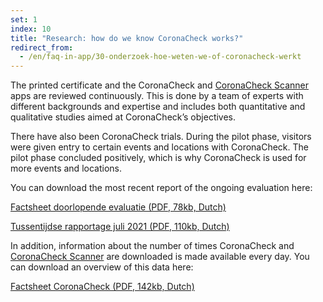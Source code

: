 ```yaml
---
set: 1
index: 10
title: "Research: how do we know CoronaCheck works?"
redirect_from: 
  - /en/faq-in-app/30-onderzoek-hoe-weten-we-of-coronacheck-werkt
---
```

The printed certificate and the CoronaCheck and [CoronaCheck Scanner](/en/scanner) apps are reviewed continuously. This is done by a team of experts with different backgrounds and expertise and includes both quantitative and qualitative studies aimed at CoronaCheck’s objectives.

There have also been CoronaCheck trials. During the pilot phase, visitors were given entry to certain events and locations with CoronaCheck.  The pilot phase concluded positively, which is why CoronaCheck is used for more events and locations.

You can download the most recent report of the ongoing evaluation here:

<a href="/media/Factsheet_doorlopende_evaluatie.pdf" rel="noopener noreferrer" target="_blank" hreflang="nl" lang="nl">Factsheet doorlopende evaluatie (PDF, 78kb, Dutch)</a>

<a href="/media/Tussentijdse_rapportage_juli_2021.pdf" rel="noopener noreferrer" target="_blank" hreflang="nl" lang="nl">Tussentijdse rapportage juli 2021 (PDF, 110kb, Dutch)</a>

In addition, information about the number of times CoronaCheck and [CoronaCheck Scanner](/en/scanner) are downloaded is made available every day.  You can download an overview of this data here: 

<a href="/media/Factsheet_CoronaCheck_latest.pdf" rel="noopener noreferrer" target="_blank" hreflang="nl" lang="nl">Factsheet CoronaCheck (PDF, 142kb, Dutch)</a>
